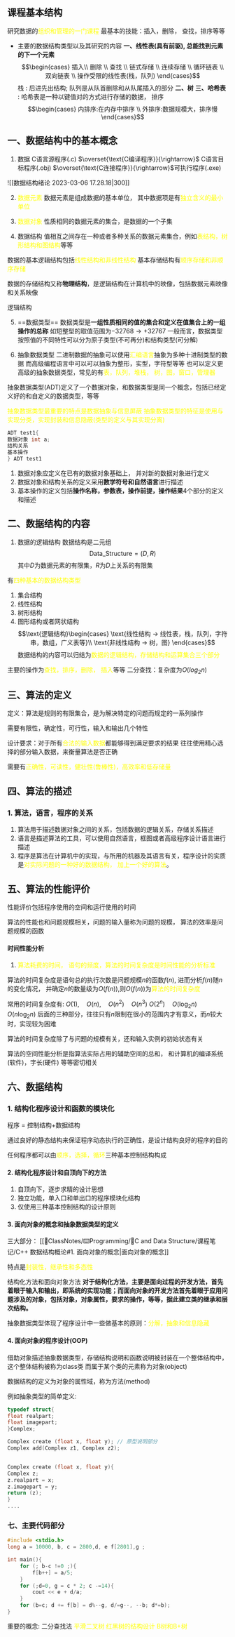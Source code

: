 ## 课程基本结构
研究数据的<mark style="background: transparent; color: yellow">组织和管理的一门课程</mark>
最基本的技能：插入，删除， 查找，排序等等

- 主要的数据结构类型以及其研究的内容
**一、线性表(具有前驱), 总能找到元素的下一个元素**
$$\begin{cases}
插入\\
删除 \\
查找 \\
链式存储 \\
连续存储 \\
循环链表 \\
双向链表 \\
操作受限的线性表(栈，队列)
\end{cases}$$
栈 : 后进先出结构;  队列是从队首删除和从队尾插入的部分
**二、树**
**三、哈希表** : 哈希表是一种以键值对的方式进行存储的数据，
排序
$$\begin{cases}
内排序:在内存中排序 \\
外排序:数据规模大，排序慢
\end{cases}$$

## 一、数据结构中的基本概念
1. 数据
C语言源程序(.c) $\overset{\text{C编译程序}}{\rightarrow}$ C语言目标程序(.obj) $\overset{\text{C连接程序}}{\rightarrow}$可执行程序(.exe) 

![[数据结构绪论 2023-03-06 17.28.18|300]]

2. <mark style="background: transparent; color: yellow">数据元素</mark>
数据元素是组成数据的基本单位， 其中数据项是有<mark style="background: transparent; color: yellow">独立含义的最小单位</mark>

3. <mark style="background: transparent; color: yellow">数据对象</mark>
性质相同的数据元素的集合，是数据的一个子集

4. 数据结构
值相互之间存在一种或者多种关系的数据元素集合，例如<mark style="background: transparent; color: yellow">表结构，树形结构和图结构</mark>等等

数据的基本逻辑结构包括<mark style="background: transparent; color: yellow">线性结构和非线性结构</mark>
基本存储结构有<mark style="background: transparent; color: yellow">顺序存储和非顺序存储</mark>

数据的存储结构又称**物理结构**，是逻辑结构在计算机中的映像，包括数据元素映像和关系映像

逻辑结构

5. ==数据类型==
数据类型是**一组性质相同的值的集合和定义在值集合上的一组操作的总称** 
如短整型的取值范围为$-32768\to +32767$
一般而言，数据类型按照值的不同特性可以分为原子类型(不可再分)和结构类型(可分解)

6. 抽象数据类型
二进制数据的抽象可以使用<mark style="background: transparent; color: yellow">汇编语言</mark>抽象为多种十进制类型的数据
而高级编程语言中可以可以抽象为整形，实型，字符型等等
也可以定义更高级的抽象数据类型，常见的有<mark style="background: transparent; color: yellow">表，队列，堆栈， 树，图，窗口，管理器</mark>

抽象数据类型(ADT)定义了一个数据对象，和数据类型是同一个概念，包括已经定义好的和自定义的数据类型，等等

<mark style="background: transparent; color: yellow">抽象数据类型最重要的特点是数据抽象与信息屏蔽</mark>
<mark style="background: transparent; color: yellow">抽象数据类型的特征是使用与实现分类，实现封装和信息隐蔽(类型的定义与其实现分离)</mark>

```C
ADT test1{
数据对象 int a;
结构关系
基本操作
} ADT test1
```
1. 数据对象应定义在已有的数据对象基础上， 并对新的数据对象进行定义
2. 数据对象和结构关系的定义采用**数学符号和自然语言**进行描述
3. 基本操作的定义包括**操作名称，参数表，操作前提，操作结果**4个部分的定义和描述

## 二、数据结构的内容
1. 数据的逻辑结构
数据结构是二元组
$$\text{Data\_Structure}  = (D,R)$$
其中$D$为数据元素的有限集，$R$为$D$上关系的有限集

有<mark style="background: transparent; color: yellow">四种基本的数据结构类型</mark>
1. 集合结构
2. 线性结构
3. 树形结构
4. 图形结构或者网状结构
$$\text{逻辑结构}\begin{cases}
\text{线性结构 -> 线性表，栈，队列，字符串，数组，广义表等}\\
\text{非线性结构 -> 树，图}
\end{cases}$$
数据结构的内容可以归结为<mark style="background: transparent; color: yellow">数据的逻辑结构，存储结构和运算集合三个部分</mark>

主要的操作为<mark style="background: transparent; color: yellow">查找，排序，删除， 插入</mark>等等
二分查找：复杂度为$O(log_2n)$ 

## 三、算法的定义

定义：算法是规则的有限集合，是为解决特定的问题而规定的一系列操作

需要有限性，确定性，可行性，输入和输出几个特性

设计要求：对于所有<mark style="background: transparent; color: yellow">合法的输入数据</mark>都能够得到满足要求的结果
往往使用精心选择的部分输入数据，来衡量算法是否正确

需要有<mark style="background: transparent; color: yellow">正确性，可读性，健壮性(鲁棒性)，高效率和低存储量</mark>

## 四、算法的描述

### 1. 算法，语言，程序的关系
1. 算法用于描述数据对象之间的关系，包括数据的逻辑关系，存储关系描述
2. 语言是描述算法的工具，可以使用自然语言，框图或者高级程序设计语言进行描述
3. 程序是算法在计算机中的实现，与所用的机器及其语言有关，程序设计的实质是<mark style="background: transparent; color: yellow">对实际问题的一种好的数据结构， 加上一个好的算法</mark>。

## 五、算法的性能评价
性能评价包括程序使用的空间和运行使用的时间

算法的性能也和问题规模相关，问题的输入量称为问题的规模， 算法的效率是问题规模的函数

#### 时间性能分析 
1. <mark style="background: transparent; color: yellow">算法耗费的时间， 语句的频度，算法的时间复杂度是时间性能的分析标准</mark>

算法的时间复杂度是语句总的执行次数是问题规模$n$的函数$f(n)$, 进而分析$f(n)$随$n$的变化情况， 并确定$n$的数量级为$O(f(n))$,则$O(f(n))$为<mark style="background: transparent; color: yellow">算法的时间复杂度</mark>

常用的时间复杂度有: 
$O(1), \quad  O(n),\quad O(n^2) \quad O(n^3)$
$O(2^n) \quad O(\log_{2}n) \quad O(n\log_{2}n)$
后面的三种部分，往往只有$n$限制在很小的范围内才有意义，而$n$较大时，实现较为困难

算法的时间复杂度除了与问题的规模有关，还和输入实例的初始状态有关

算法的空间性能分析是指算法实际占用的辅助空间的总和， 和计算机的编译系统(软件)，字长(硬件) 等等密切相关

## 六、数据结构
### 1. 结构化程序设计和函数的模块化
程序 = 控制结构+数据结构

通过良好的静态结构来保证程序动态执行的正确性，是设计结构良好的程序的目的

任何程序都可以由<mark style="background: transparent; color: yellow">顺序，选择，循环</mark>三种基本控制结构构成

#### 2. 结构化程序设计和自顶向下的方法
1. 自顶向下，逐步求精的设计思想
2. 独立功能，单入口和单出口的程序模块化结构
3. 仅使用三种基本控制结构的设计原则

#### 3. 面向对象的概念和抽象数据类型的定义

三大部分： [[📘ClassNotes/⌨️Programming/🌳C and Data Structure/课程笔记/C++ 数据结构概论#1. 面向对象的概念|面向对象的概念]]

特点是<mark style="background: transparent; color: yellow">封装性，继承性和多态性</mark>

结构化方法和面向对象方法
**对于结构化方法，主要是面向过程的开发方法，首先着眼于输入和输出，即系统的实现功能；而面向对象的开发方法首先着眼于应用问题涉及的对象，包括对象，对象属性，要求的操作，等等，据此建立类的继承和层次结构。**

抽象数据类型体现了程序设计中一些做基本的原则：<mark style="background: transparent; color: yellow">分解，抽象和信息隐藏</mark>

#### 4. 面向对象的程序设计(OOP)
借助对象描述抽象数据类型，存储结构说明和函数说明被封装在一个整体结构中，这个整体结构被称为class类
而属于某个类的元素称为对象(object)

数据结构的定义为对象的属性域，称为方法(method)

例如抽象类型的简单定义:
```c
typedef struct{
float realpart;
float imagepart;
}Complex;

Complex create (float x, float y); // 原型说明部分
Complex add(Complex z1, Complex z2);


Complex create (float x, float y){
Complex z;
z.realpart = x;
z.imagepart = y;
return (z);
}
....
```



### 七、主要代码部分
```C
#include <stdio.h>
long a = 10000, b, c = 2800,d, e f[2801],g ;

int main(){
	for (; b-c !=0 ;){
		f[b++] = a/5;
	}
	for (;d=0, g = c * 2; c -=14){
		cout << e + d/a; 
	}
	for (b=c; d += f[b] = d%--g, d/=g--, --b; d*=b); 
}

```
重要的概念: 
二分查找法 
<mark style="background: transparent; color: yellow">平滑二叉树</mark>
<mark style="background: transparent; color: yellow">红黑树的结构设计</mark>
<mark style="background: transparent; color: yellow">B树和B+树</mark>
